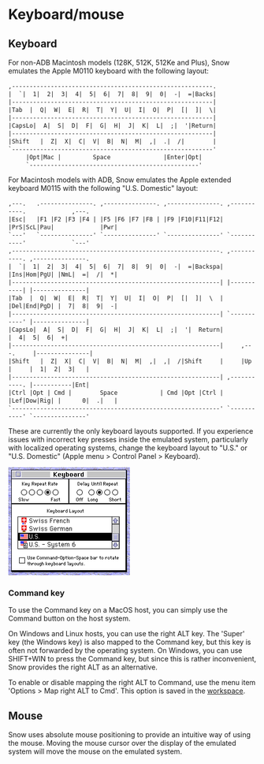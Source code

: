 # Keyboard/mouse

## Keyboard

For non-ADB Macintosh models (128K, 512K, 512Ke and Plus), Snow emulates the
Apple M0110 keyboard with the following layout:

```  
,---------------------------------------------------------.
|  `|  1|  2|  3|  4|  5|  6|  7|  8|  9|  0|  -|  =|Backs|
|---------------------------------------------------------|
|Tab  |  Q|  W|  E|  R|  T|  Y|  U|  I|  O|  P|  [|  ]|  \|
|---------------------------------------------------------|
|CapsLo|  A|  S|  D|  F|  G|  H|  J|  K|  L|  ;|  '|Return|
|---------------------------------------------------------|
|Shift   |  Z|  X|  C|  V|  B|  N|  M|  ,|  .|  /|        |
`---------------------------------------------------------'
     |Opt|Mac |         Space               |Enter|Opt|    
     `------------------------------------------------'    
```

For Macintosh models with ADB, Snow emulates the Apple extended keyboard
M0115 with the following "U.S. Domestic" layout:

```
,---.   .---------------. ,---------------. ,---------------. ,-----------.             ,---.
|Esc|   |F1 |F2 |F3 |F4 | |F5 |F6 |F7 |F8 | |F9 |F10|F11|F12| |PrS|ScL|Pau|             |Pwr|
`---'   `---------------' `---------------' `---------------' `-----------'             `---'
,-----------------------------------------------------------. ,-----------. ,---------------.
|  `|  1|  2|  3|  4|  5|  6|  7|  8|  9|  0|  -|  =|Backspa| |Ins|Hom|PgU| |NmL|  =|  /|  *|
|-----------------------------------------------------------| |-----------| |---------------|
|Tab  |  Q|  W|  E|  R|  T|  Y|  U|  I|  O|  P|  [|  ]|  \  | |Del|End|PgD| |  7|  8|  9|  -|
|-----------------------------------------------------------| `-----------' |---------------|
|CapsLo|  A|  S|  D|  F|  G|  H|  J|  K|  L|  ;|  '|  Return|               |  4|  5|  6|  +|
|-----------------------------------------------------------|     ,---.     |---------------|
|Shift   |  Z|  X|  C|  V|  B|  N|  M|  ,|  ,|  /|Shift     |     |Up |     |  1|  2|  3|   |
|-----------------------------------------------------------| ,-----------. |-----------|Ent|
|Ctrl |Opt | Cmd |        Space            | Cmd |Opt |Ctrl | |Lef|Dow|Rig| |      0|  .|   |
`-----------------------------------------------------------' `-----------' `---------------'
```

These are currently the only keyboard layouts supported. If you experience
issues with incorrect key presses inside the emulated system, particularly with
localized operating systems, change the keyboard layout to "U.S." or "U.S. Domestic"
(Apple menu > Control Panel > Keyboard).

![Keyboard control panel](../images/keyboard_settings.png)

### Command key

To use the Command key on a MacOS host, you can simply use the Command
button on the host system.

On Windows and Linux hosts, you can use the right ALT key. The 'Super' key
(the Windows key) is also mapped to the Command key, but this key is often
not forwarded by the operating system. On Windows, you can use SHIFT+WIN to
press the Command key, but since this is rather inconvenient, Snow provides
the right ALT as an alternative.

To enable or disable mapping the right ALT to Command, use the menu item
'Options > Map right ALT to Cmd'. This option is saved in the [workspace](./workspaces.md).

## Mouse

Snow uses absolute mouse positioning to provide an intuitive way of using
the mouse. Moving the mouse cursor over the display of the emulated
system will move the mouse on the emulated system.
